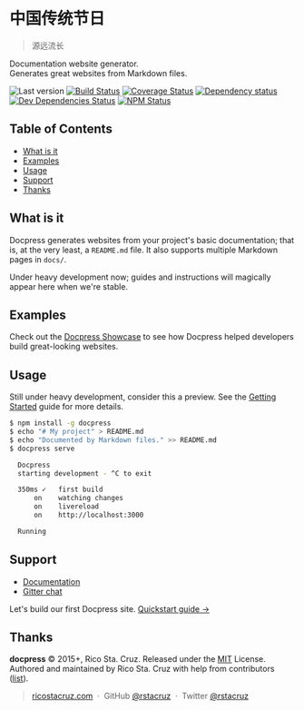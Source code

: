 # 中国传统节日
<!--{h1:.massive-header.-with-tagline}-->

> 源远流长

Documentation website generator.<br>
Generates great websites from Markdown files.

![Last version](https://img.shields.io/github/tag/docpress/docpress.svg?style=flat-square)
[![Build Status](http://img.shields.io/travis/docpress/docpress/master.svg?style=flat-square)](https://travis-ci.org/docpress/docpress)
[![Coverage Status](https://img.shields.io/coveralls/docpress/docpress.svg?style=flat-square)](https://coveralls.io/github/docpress/docpress)
[![Dependency status](http://img.shields.io/david/docpress/docpress.svg?style=flat-square)](https://david-dm.org/docpress/docpress)
[![Dev Dependencies Status](http://img.shields.io/david/dev/docpress/docpress.svg?style=flat-square)](https://david-dm.org/docpress/docpress#info=devDependencies)
[![NPM Status](http://img.shields.io/npm/dm/docpress.svg?style=flat-square)](https://www.npmjs.org/package/docpress)

## Table of Contents

* [What is it](#what-is-it)
* [Examples](#examples)
* [Usage](#usage)
* [Support](#support)
* [Thanks](#thanks)

## What is it

Docpress generates websites from your project's basic documentation; that is, at the very least, a `README.md` file. It also supports multiple Markdown pages in `docs/`.

Under heavy development now; guides and instructions will magically appear here when we're stable.

## Examples

Check out the [Docpress Showcase](docs/showcase.md) to see how Docpress helped developers build great-looking websites.

## Usage

Still under heavy development, consider this a preview.
See the [Getting Started](docs/getting-started/quickstart.md) guide for more details.

```sh
$ npm install -g docpress
$ echo "# My project" > README.md
$ echo "Documented by Markdown files." >> README.md
$ docpress serve

  Docpress
  starting development - ^C to exit

  350ms ✓   first build                 
      on    watching changes
      on    livereload
      on    http://localhost:3000

  Running
```

Support
-------

- [Documentation](http://docpress.github.io/)
- [Gitter chat](https://gitter.im/docpress/Lobby)

Let's build our first Docpress site.
[Quickstart guide →](docs/getting-started/quickstart.md)

<!--{p:.pull-box}-->

Thanks
------

<!--{h2:style='display:none'}-->

**docpress** © 2015+, Rico Sta. Cruz. Released under the [MIT] License.<br>
Authored and maintained by Rico Sta. Cruz with help from contributors ([list][contributors]).

<!--{p:style='display:none'}-->

> [ricostacruz.com](http://ricostacruz.com) &nbsp;&middot;&nbsp;
> GitHub [@rstacruz](https://github.com/rstacruz) &nbsp;&middot;&nbsp;
> Twitter [@rstacruz](https://twitter.com/rstacruz)

<!--{blockquote:style='display:none'}-->

[MIT]: http://mit-license.org/
[contributors]: http://github.com/rstacruz/docpress/contributors
